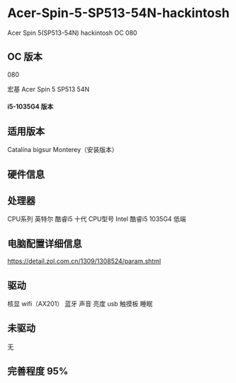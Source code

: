 # Acer-Spin-5-SP513-54N-hackintosh
Acer Spin 5(SP513-54N) hackintosh OC 080

## OC 版本
  080

宏基 Acer Spin 5 SP513 54N

#### i5-1035G4 版本

## 适用版本 
 Catalina
 bigsur
 Monterey（安装版本）

## 硬件信息

## 处理器
 CPU系列	英特尔 酷睿i5 十代
 CPU型号	Intel 酷睿i5 1035G4 低端

## 电脑配置详细信息
 https://detail.zol.com.cn/1309/1308524/param.shtml

## 驱动
 核显
 wifi（AX201）
 蓝牙
 声音
 亮度
 usb
 触摸板
 睡眠
 
## 未驱动
 无

## 完善程度 95%
